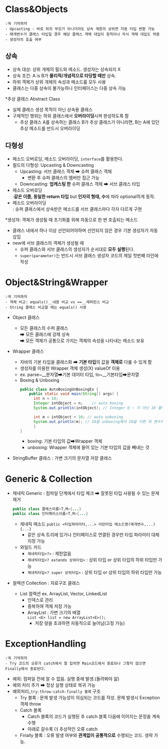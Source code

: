 # Class&Objects
```
💡꼭 기억하자
- Upcasting : 바로 위의 부모가 아니더라도 상속 계층의 상위면 자동 타입 변환 가능
- 매개변수가 클래스 타입일 경우 해당 클래스 객체 대입이 원칙이나 자식 객체 대입도 허용
- 생성자의 호출 여부
```

## 상속
- 상속 대상: 상위 개체의 필드와 메소드. 생성자는 상속되지 X
- 상속 조건: A is B가 **물리적/개념적으로 타당할 때만** 상속.
- 하위 객체가 상위 개체의 속성과 메소드를 모두 사용
- 클래스는 다중 상속이 불가능하나 인터페이스는 다중 상속 가능

*추상 클래스 Abstract Class<br/>
- 실체 클래스 생성 목적이 아닌 상속용 클래스
- 구체적인 행위는 하위 클래스에서 **오버라이딩**시켜 완성하도록 함
  - 추상 클래스 A를 상속하는 클래스 B가 추상 클래스가 아니라면, B는 A에 있던 추상 메소드를 반드시 오버라이딩

## 다형성
- 메소드 오버로딩, 메소드 오버라이딩, `interface`를 활용한다.
- 필드의 다형성: Upcasting & Downcasting
  - Upcasting: 서브 클래스 객체 ➡ 슈퍼 클래스 객체
    - 변환 후 슈퍼 클래스의 멤버만 접근 가능
  - Downcasting: **업캐스팅 한** 슈퍼 클래스 객체 ➡ 서브 클래스 타입
- 메소드 오버로딩 <br/> :**같은 이름, 동일한 return 타입** but **인자의 형태, 수**에 따라 optional하게 동작.<br/>
- 메소드 오버라이딩 <br/> : 슈퍼 클래스에서 상속받은 메소드를 서브 클래스마다 각자 다르게 구현

*생성자: 객체가 생성될 때 초기화를 위해 자동으로 한 번 호출되는 메소드<br/>
- 클래스 내에서 하나 이상 선언되어야하며 선언되지 않은 경우 기본 생성자가 자동 삽입
- new에 서브 클래스의 객체가 생성될 때
  - 슈퍼 클래스와 서브 클래스의 생성자가 순서대로 **모두 실행**된다.
  - `super(parameter)`는 반드시 서브 클래스 생성자 코드의 제일 첫번째 라인에 작성

# Object&String&Wrapper
```
💡꼭 기억하자
- 객체 비교: equals()__내용 비교 vs ==__레퍼런스 비교
- String 클래스 비교할 때는 equals() 사용
```
- Object 클래스
  - 모든 클래스의 수퍼 클래스<br/>
    ➡ 모든 클래스에 강제 상속<br/>
    ➡ 모든 객체가 공통으로 가지는 객체의 속성을 나타내는 메소드 보유

- Wrapper 클래스
  - 자바의 기본 타입을 클래스화 ➡ **기본 타입**의 값을 **객체로** 다룰 수 있게 함
  - 생성자를 이용한 Wrapper 객체 생성(X) valueOf 이용
  - ex. parse~__문자열➡기본 데이터 타입, to~__기본타입➡문자열
  - Boxing & Unboxing<br/>
    ```Java
    public class AutoBoxingUnBoxingEx {
	    public static void main(String[] args) {
		  int n = 10;
		  Integer intObject = n; 	// auto boxing
		  System.out.println(intObject); // Integer @ ~ 가 아닌 10 출력

		  int m = intObject + 10; // auto unboxing
		  System.out.println(m); // 10을 unboxing해서 10을 더한 뒤 변수에 담아 출력
	      }
    }
    ```
    - boxing: 기본 타입의 값➡Wrapper 객체
    - unboxing: Wrapper 객체에 들어 있는 기본 타입의 값을 빼내는 것
- StringBuffer 클래스 : 가변 크기의 문자열 저장 클래스

# Generic & Collection
- 제네릭 Generic : 컴파일 단계에서 타입 체크 ➡ 잘못된 타입 사용될 수 있는 문제 제거<br/>
  ```Java
  public class 클래스이름<T,M>{...}
  public class 인터페이스이름<T,M>{...}
  ```
  - 제네릭 메소드 `public <타입파라미터,...> 리턴타입 메소드명(매개변수,...){...}`
    -  같은 상속 트리에 있거나 인터페이스로 연결된 경우만 타입 파라미터 대체 지정 가능
  - 와일드 카드
    - `제네릭타입<?>` : 제한없음
    - `제네릭타입<? extends 상위타입>` : 상위 타입 or 상위 타입의 하위 타입만 가능
    - `제네릭타입<? super 상위타입>` : 상위 타입 or 상위 타입의 하위 타입만 가능

- 컬렉션 Collection : 자료구조 클래스
  - List 컬렉션 ex. ArrayList, Vector, LinkedList <br/>
    - 인덱스로 관리
    - 중복하여 객체 저장 가능
    - ArrayList : 가변 크기의 배열<br/>`List <E> list = new ArrayList<E>();`
      - 저장 량을 초과하면 자동적으로 늘어남(고정 가능)

# ExceptionHandling
```
💡꼭 기억하자
- Try 코드의 오류가 catch에서 잘 잡히면 Main코드에서 종료되나 그렇지 않으면 Finally에서 종료된다.
```
- 예외: 컴파일 전에 알 수 없음. 실행 중에 발생.(돌려봐야 앎)
- 예외 처리 추가 ➡ 정상 실행 상태로 복귀 가능
- 예외처리_`try-throw-catch-finally 블록` 구조
  - Try 블록 : 문제 발생 가능성이 의심되는 코드를 작성. 문제 발생시 Exception 객체 throw
  - Catch 블록
    - Catch 블록의 코드가 실행된 후 catch 블록 다음에 이어지는 문장을 계속 수행
    - 아래로 갈수록 더 추상적인 오류 catch
  - Finally 블록 : 오류 발생 여부와 **관계없이 공통적으로** 수행되는 코드. 생략 가능.
